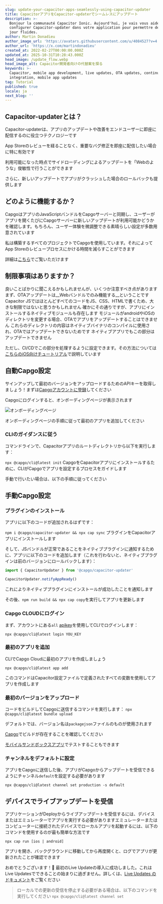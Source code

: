 ```yaml
---
slug: update-your-capacitor-apps-seamlessly-using-capacitor-updater
title: CapacitorアプリをCapacitor-updaterでシームレスにアップデート
description: >-
  Bonjour la communauté Capacitor Ionic. Aujourd'hui, je vais vous aider à
  configurer Capacitor-updater dans votre application pour permettre des mises à
  jour fluides.
author: Martin Donadieu
author_image_url: 'https://avatars.githubusercontent.com/u/4084527?v=4'
author_url: 'https://x.com/martindonadieu'
created_at: 2022-02-27T00:00:00.000Z
updated_at: 2025-10-31T10:28:43.000Z
head_image: /update_flow.webp
head_image_alt: Capacitor開発者向けの代替案を探る
keywords: >-
  Capacitor, mobile app development, live updates, OTA updates, continuous
  integration, mobile app updates
tag: Tutorial
published: true
locale: ja
next_blog: ''
---
```


## Capacitor-updaterとは？

Capacitor-updaterは、アプリのアップデートや改善をエンドユーザーに即座に配信するのに役立つテクノロジーです

App Storeのレビューを経ることなく、重要なバグ修正を即座に配信したい場合に特に有効です

利用可能になった時点でサイドローディングによるアップデートを「Webのような」俊敏性で行うことができます

さらに、新しいアップデートでアプリがクラッシュした場合のロールバックも提供します

## どのように機能するか？

CapgoはアプリのJavaScriptバンドルをCapgoサーバーと同期し、ユーザーがアプリを開くたびにCapgoサーバーに新しいアップデートが利用可能かどうかを確認します。もちろん、ユーザー体験を微調整できる素晴らしい設定が多数用意されています

私は構築するすべてのプロジェクトでCapgoを使用しています。それによってApp Storeのレビュープロセスにかける時間を減らすことができます

詳細は[こちら](https://capgo.app/)でご覧いただけます

## 制限事項はありますか？

良いことばかりに聞こえるかもしれませんが、いくつか注意すべき点があります
まず、OTAアップデートは__Webバンドルでのみ機能する__ということです
Capacitor JSではほとんどすべてのコードをJS、CSS、HTMLで書くため、大きな制限ではないと思うかもしれません
確かにその通りですが、アプリにインストールするネイティブモジュールも存在します
モジュールがandroidやiOSのディレクトリを変更する場合、OTAでアプリをアップデートすることはできません
これらのディレクトリの内容はネイティブバイナリのコンパイルに使用され、OTAではアップデートできないためです
ネイティブアプリでもこの部分はアップデートできません

ただし、CI/CDでこの部分を処理するように設定できます。その方法については[こちらのiOS向けチュートリアル](https://capgo.app/blog/automatic-capacitor-android-build-github-action/)で説明しています

## 自動Capgo設定

サインアップして最初のバージョンをアップロードするためのAPIキーを取得しましょう！まずは[Capgoアカウントに登録](/register/)してください

Capgoにログインすると、オンボーディングページが表示されます

![オンボーディングページ](/onboarding_1_new.webp)

オンボーディングページの手順に従って最初のアプリを追加してください

### CLIのガイダンスに従う

コマンドラインで、Capacitorアプリのルートディレクトリから以下を実行します：

`npx @capgo/cli@latest init`
CapgoをCapacitorアプリにインストールするために、CLIがCapgoでアプリを設定するプロセスをガイドします

手動で行いたい場合は、以下の手順に従ってください

## 手動Capgo設定

### プラグインのインストール

アプリに以下のコードが追加されるはずです：

`npm i @capgo/capacitor-updater && npx cap sync`
プラグインをCapacitorアプリにインストールします

そして、JSバンドルが正常であることをネイティブプラグインに通知するために、アプリに以下のコードを追加します（これを行わないと、ネイティブプラグインは前のバージョンにロールバックします）：

```js
import { CapacitorUpdater } from '@capgo/capacitor-updater'

CapacitorUpdater.notifyAppReady()
```

これによりネイティブプラグインにインストールが成功したことを通知します

その後、`npm run build && npx cap copy`を実行してアプリを更新します

### Capgo CLOUDにログイン

まず、アカウントにある`all` [apikey](https://console.capgo.app/dashboard/apikeys/)を使用してCLIでログインします：

`npx @capgo/cli@latest login YOU_KEY`

### 最初のアプリを追加

CLIでCapgo Cloudに最初のアプリを作成しましょう

`npx @capgo/cli@latest app add`

このコマンドはCapacitor設定ファイルで定義されたすべての変数を使用してアプリを作成します

### 最初のバージョンをアップロード

コードをビルドしてCapgoに送信するコマンドを実行します：
`npx @capgo/cli@latest bundle upload`

デフォルトでは、バージョン名は`packagejson`ファイルのものが使用されます

[Capgo](https://console.capgo.app/)でビルドが存在することを確認してください

[モバイルサンドボックスアプリ](https://capgo.app/app_mobile/)でテストすることもできます

### チャンネルをデフォルトに設定

アプリをCapgoに送信した後、アプリがCapgoからアップデートを受信できるようにチャンネル`default`を設定する必要があります

`npx @capgo/cli@latest channel set production -s default`

## デバイスでライブアップデートを受信

アプリケーションがDeployからライブアップデートを受信するには、デバイスまたはエミュレーターでアプリを実行する必要がありますエミュレーターまたはコンピューターに接続されたデバイスでローカルアプリを起動するには、以下のコマンドを使用するのが最も簡単な方法です

    npx cap run [ios | android]

アプリを開き、バックグラウンドに移動してから再度開くと、ログでアプリが更新されたことが確認できます

おめでとうございます！🎉 最初のLive Updateの導入に成功しました。これはLive Updatesでできることの始まりに過ぎません。詳しくは、[Live Updates のドキュメント](/docs/plugin/cloud-mode/getting-started/)をご覧ください

> ローカルでの更新の受信を停止する必要がある場合は、以下のコマンドを実行してください
`npx @capgo/cli@latest channel set`
